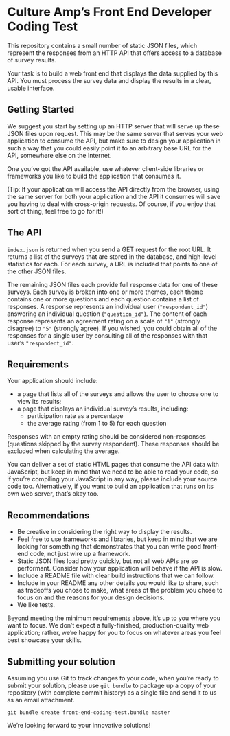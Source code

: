 # Culture Amp’s Front End Developer Coding Test

This repository contains a small number of static JSON files, which represent the responses from an HTTP API that offers access to a database of survey results.

Your task is to build a web front end that displays the data supplied by this API. You must process the survey data and display the results in a clear, usable interface.

## Getting Started

We suggest you start by setting up an HTTP server that will serve up these JSON files upon request. This may be the same server that serves your web application to consume the API, but make sure to design your application in such a way that you could easily point it to an arbitrary base URL for the API, somewhere else on the Internet.

One you’ve got the API available, use whatever client-side libraries or frameworks you like to build the application that consumes it.

(Tip: If your application will access the API directly from the browser, using the same server for both your application and the API it consumes will save you having to deal with cross-origin requests. Of course, if you enjoy that sort of thing, feel free to go for it!)

## The API

`index.json` is returned when you send a GET request for the root URL. It returns a list of the surveys that are stored in the database, and high-level statistics for each. For each survey, a URL is included that points to one of the other JSON files.

The remaining JSON files each provide full response data for one of these surveys. Each survey is broken into one or more themes, each theme contains one or more questions and each question contains a list of responses. A response represents an individual user (`"respondent_id"`) answering an individual question (`"question_id"`). The content of each response represents an agreement rating on a scale of `"1"` (strongly disagree) to `"5"` (strongly agree). If you wished, you could obtain all of the responses for a single user by consulting all of the responses with that user’s `"respondent_id"`.

## Requirements

Your application should include:

* a page that lists all of the surveys and allows the user to choose one to view its results;
* a page that displays an individual survey’s results, including:
    - participation rate as a percentage
    - the average rating (from 1 to 5) for each question

Responses with an empty rating should be considered non-responses (questions skipped by the survey respondent). These responses should be excluded when calculating the average.

You can deliver a set of static HTML pages that consume the API data with JavaScript, but keep in mind that we need to be able to read your code, so if you’re compiling your JavaScript in any way, please include your source code too. Alternatively, if you want to build an application that runs on its own web server, that’s okay too.

## Recommendations

* Be creative in considering the right way to display the results.
* Feel free to use frameworks and libraries, but keep in mind that we are looking for something that demonstrates that you can write good front-end code, not just wire up a framework.
* Static JSON files load pretty quickly, but not all web APIs are so performant. Consider how your application will behave if the API is slow.
* Include a README file with clear build instructions that we can follow.
* Include in your README any other details you would like to share, such as tradeoffs you chose to make, what areas of the problem you chose to focus on and the reasons for your design decisions.
* We like tests.

Beyond meeting the minimum requirements above, it’s up to you where you want to focus. We don’t expect a fully-finished, production-quality web application; rather, we’re happy for you to focus on whatever areas you feel best showcase your skills.

## Submitting your solution

Assuming you use Git to track changes to your code, when you’re ready to submit your solution, please use `git bundle` to package up a copy of your repository (with complete commit history) as a single file and send it to us as an email attachment. 

```
git bundle create front-end-coding-test.bundle master
```

We’re looking forward to your innovative solutions!
